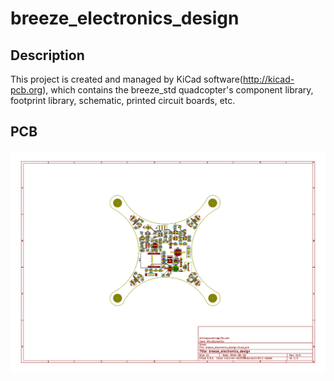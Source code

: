 # breeze_electronics_design

## Description
This project is created and managed by KiCad software(<http://kicad-pcb.org>), which contains the breeze_std quadcopter's component library, footprint library, schematic, printed circuit boards, etc.

## PCB
![breeze_electronics_design_pcb](.images/breeze_electronics_design_pcb.png)
